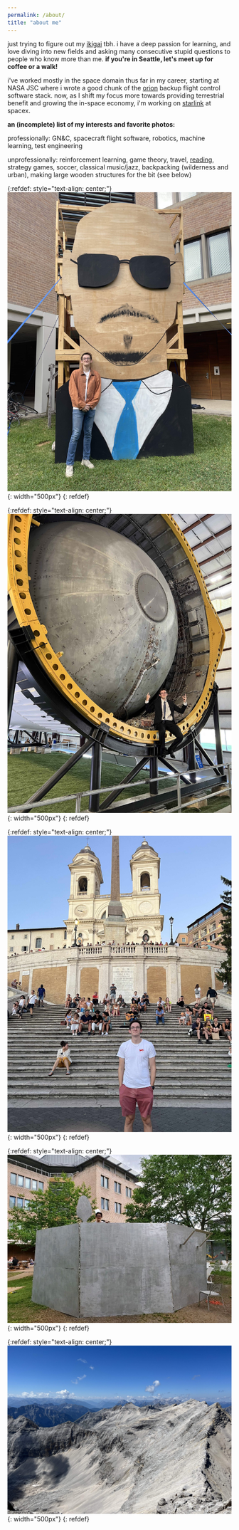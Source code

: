 ```yaml
---
permalink: /about/
title: "about me"
---
```


just trying to figure out my [ikigai](https://modelthinkers.com/mental-model/ikigai) tbh. i have a deep passion for learning, and love diving into new fields and asking many consecutive stupid questions to people who know more than me. **if you're in Seattle, let's meet up for coffee or a walk!**

i've worked mostly in the space domain thus far in my career, starting at NASA JSC where i wrote a good chunk of the [orion](https://en.wikipedia.org/wiki/Orion_(spacecraft)) backup flight control software stack. now, as I shift my focus more towards providing terrestrial benefit and growing the in-space economy, i'm working on [starlink](https://en.wikipedia.org/wiki/Starlink) at spacex.

**an (incomplete) list of my interests and favorite photos:**

professionally: GN&C, spacecraft flight software, robotics, machine learning, test engineering

unprofessionally: reinforcement learning, game theory, travel, [reading](https://www.goodreads.com/user/show/127201982-josh-holder), strategy games, soccer, classical music/jazz, backpacking (wilderness and urban), making large wooden structures for the bit (see below)

{:refdef: style="text-align: center;"}
![mrworldwide](/assets/images/mrworldwide.jpg){: width="500px"}
{: refdef}

{:refdef: style="text-align: center;"}
![rocketman](/assets/images/rocketman.jpg){: width="500px"}
{: refdef}

{:refdef: style="text-align: center;"}
![italy](/assets/images/italy.jpg){: width="500px"}
{: refdef}

{:refdef: style="text-align: center;"}
![thepot](/assets/images/thepot.jpg){: width="500px"}
{: refdef}

{:refdef: style="text-align: center;"}
![mountain](/assets/images/mountain.jpg){: width="500px"}
{: refdef}